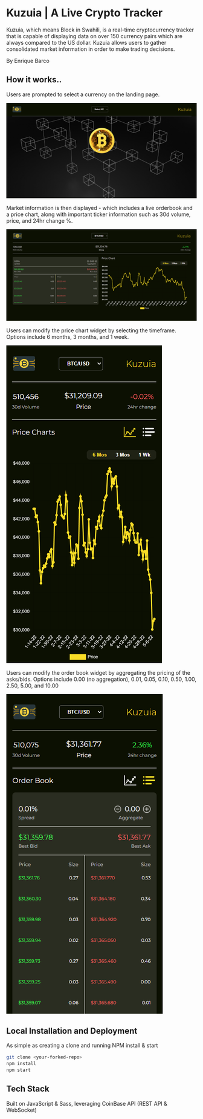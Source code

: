 # Kuzuia | A Live Crypto Tracker

Kuzuia, which means Block in Swahili, is a real-time cryptocurrency tracker that is capable of displaying data on over 150 currency pairs which are always compared to the US dollar. Kuzuia allows users to gather consolidated market information in order to make trading decisions. 

By Enrique Barco

## How  it works..

Users are prompted to select a currency on the landing page.

![screenshot #1](./public/images/screenshot-1.png)

Market information is then displayed - which includes a live orderbook and a price chart, along with important ticker information such as 30d volume, price, and 24hr change %.

![screenshot #2](./public/images/screenshot-2.png)

Users can modify the price chart widget by selecting the timeframe. Options include 6 months, 3 months, and 1 week.

![screenshot #3](./public/images/screenshot-3.png)

Users can modify the order book widget by aggregating the pricing of the asks/bids. Options include 0.00 (no aggregation), 0.01, 0.05, 0.10, 0.50, 1.00, 2.50, 5.00, and 10.00

![screenshot #4](./public/images/screenshot-4.png)


## Local Installation and Deployment

As simple as creating a clone and running NPM install & start

```bash
git clone <your-forked-repo>
npm install
npm start
```

## Tech Stack
Built on JavaScript & Sass, leveraging CoinBase API (REST API & WebSocket)